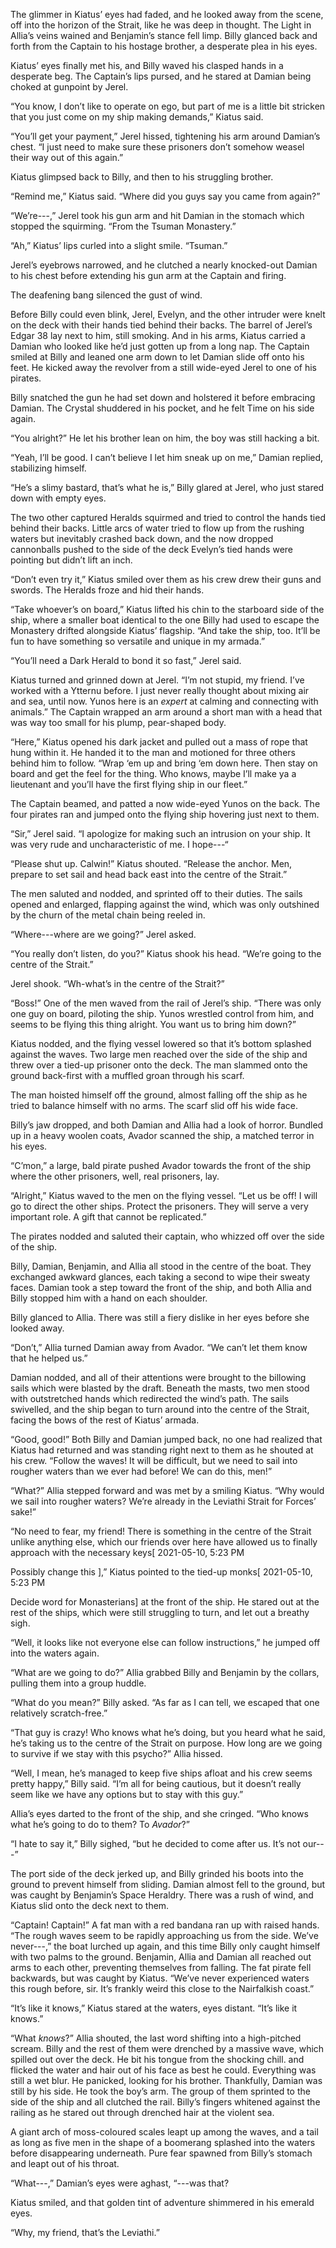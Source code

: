 The glimmer in Kiatus’ eyes had faded, and he looked away from the scene, off into the horizon of the Strait, like he was deep in thought. The Light in Allia’s veins wained and Benjamin’s stance fell limp. Billy glanced back and forth from the Captain to his hostage brother, a desperate plea in his eyes.

Kiatus’ eyes finally met his, and Billy waved his clasped hands in a desperate beg. The Captain’s lips pursed, and he stared at Damian being choked at gunpoint by Jerel.

“You know, I don’t like to operate on ego, but part of me is a little bit stricken that you just come on my ship making demands,” Kiatus said.

“You’ll get your payment,” Jerel hissed, tightening his arm around Damian’s chest. “I just need to make sure these prisoners don’t somehow weasel their way out of this again.”

Kiatus glimpsed back to Billy, and then to his struggling brother. 

“Remind me,” Kiatus said. “Where did you guys say you came from again?”

“We’re---,” Jerel took his gun arm and hit Damian in the stomach which stopped the squirming. “From the Tsuman Monastery.”

“Ah,” Kiatus’ lips curled into a slight smile. “Tsuman.”

Jerel’s eyebrows narrowed, and he clutched a nearly knocked-out Damian to his chest before extending his gun arm at the Captain and firing.

The deafening bang silenced the gust of wind.

Before Billy could even blink, Jerel, Evelyn, and the other intruder were knelt on the deck with their hands tied behind their backs. The barrel of Jerel’s Edgar 38 lay next to him, still smoking. And in his arms, Kiatus carried a Damian who looked like he’d just gotten up from a long nap. The Captain smiled at Billy and leaned one arm down to let Damian slide off onto his feet. He kicked away the revolver from a still wide-eyed Jerel to one of his pirates.

Billy snatched the gun he had set down and holstered it before embracing Damian. The Crystal shuddered in his pocket, and he felt Time on his side again.

“You alright?” He let his brother lean on him, the boy was still hacking a bit.

“Yeah, I’ll be good. I can’t believe I let him sneak up on me,” Damian replied, stabilizing himself.

“He’s a slimy bastard, that’s what he is,” Billy glared at Jerel, who just stared down with empty eyes.

The two other captured Heralds squirmed and tried to control the hands tied behind their backs. Little arcs of water tried to flow up from the rushing waters but inevitably crashed back down, and the now dropped cannonballs pushed to the side of the deck Evelyn’s tied hands were pointing but didn’t lift an inch.

“Don’t even try it,” Kiatus smiled over them as his crew drew their guns and swords. The Heralds froze and hid their hands.

“Take whoever’s on board,” Kiatus lifted his chin to the starboard side of the ship, where a smaller boat identical to the one Billy had used to escape the Monastery drifted alongside Kiatus’ flagship. “And take the ship, too. It’ll be fun to have something so versatile and unique in my armada.”

“You’ll need a Dark Herald to bond it so fast,” Jerel said.

Kiatus turned and grinned down at Jerel. “I’m not stupid, my friend. I’ve worked with a Ytternu before. I just never really thought about mixing air and sea, until now. Yunos here is an *expert* at calming and connecting with animals.” The Captain wrapped an arm around a short man with a head that was way too small for his plump, pear-shaped body.

“Here,” Kiatus opened his dark jacket and pulled out a mass of rope that hung within it. He handed it to the man and motioned for three others behind him to follow. “Wrap ‘em up and bring ‘em down here. Then stay on board and get the feel for the thing. Who knows, maybe I’ll make ya a lieutenant and you’ll have the first flying ship in our fleet.”

The Captain beamed, and patted a now wide-eyed Yunos on the back. The four pirates ran and jumped onto the flying ship hovering just next to them.

“Sir,” Jerel said. “I apologize for making such an intrusion on your ship. It was very rude and uncharacteristic of me. I hope---“

“Please shut up. Calwin!” Kiatus shouted. “Release the anchor. Men, prepare to set sail and head back east into the centre of the Strait.”

The men saluted and nodded, and sprinted off to their duties. The sails opened and enlarged, flapping against the wind, which was only outshined by the churn of the metal chain being reeled in.

“Where---where are we going?” Jerel asked.

“You really don’t listen, do you?” Kiatus shook his head. “We’re going to the centre of the Strait.”

Jerel shook. “Wh-what’s in the centre of the Strait?” 

“Boss!” One of the men waved from the rail of Jerel’s ship. “There was only one guy on board, piloting the ship. Yunos wrestled control from him, and seems to be flying this thing alright. You want us to bring him down?”

Kiatus nodded, and the flying vessel lowered so that it’s bottom splashed against the waves. Two large men reached over the side of the ship and threw over a tied-up prisoner onto the deck. The man slammed onto the ground back-first with a muffled groan through his scarf.

The man hoisted himself off the ground, almost falling off the ship as he tried to balance himself with no arms. The scarf slid off his wide face.

Billy’s jaw dropped, and both Damian and Allia had a look of horror. Bundled up in a heavy woolen coats, Avador  scanned the ship, a matched terror in his eyes.

“C’mon,” a large, bald pirate pushed Avador towards the front of the ship where the other prisoners, well, real prisoners, lay.

“Alright,” Kiatus waved to the men on the flying vessel. “Let us be off! I will go to direct the other ships. Protect the prisoners. They will serve a very important role. A gift that cannot be replicated.”

The pirates nodded and saluted their captain, who whizzed off over the side of the ship.

Billy, Damian, Benjamin, and Allia all stood in the centre of the boat. They exchanged awkward glances, each taking a second to wipe their sweaty faces. Damian took a step toward the front of the ship, and both Allia and Billy stopped him with a hand on each shoulder. 

Billy glanced to Allia. There was still a fiery dislike in her eyes before she looked away.

“Don’t,” Allia turned Damian away from Avador. “We can’t let them know that he helped us.”

Damian nodded, and all of their attentions were brought to the billowing sails which were blasted by the draft. Beneath the masts, two men stood with outstretched hands which redirected the wind’s path. The sails swivelled, and the ship began to turn around into the centre of the Strait, facing the bows of the rest of Kiatus’ armada.

“Good, good!” Both Billy and Damian jumped back, no one had realized that Kiatus had returned and was standing right next to them as he shouted at his crew. “Follow the waves! It will be difficult, but we need to sail into rougher waters than we ever had before! We can do this, men!”

“What?” Allia stepped forward and was met by a smiling Kiatus. “Why would we sail into rougher waters? We’re already in the Leviathi Strait for Forces’ sake!”

“No need to fear, my friend! There is something in the centre of the Strait unlike anything else, which our friends over here have allowed us to finally approach with the necessary keys\[ 2021-05-10, 5:23 PM

Possibly change this \],” Kiatus pointed to the tied-up monks\[ 2021-05-10, 5:23 PM

Decide word for Monasterians\] at the front of the ship. He stared out at the rest of the ships, which were still struggling to turn, and let out a breathy sigh. 

“Well, it looks like not everyone else can follow instructions,” he jumped off into the waters again.

“What are we going to do?” Allia grabbed Billy and Benjamin by the collars, pulling them into a group huddle. 

“What do you mean?” Billy asked. “As far as I can tell, we escaped that one relatively scratch-free.”

“That guy is crazy! Who knows what he’s doing, but you heard what he said, he’s taking us to the centre of the Strait on purpose. How long are we going to survive if we stay with this psycho?” Allia hissed.

“Well, I mean, he’s managed to keep five ships afloat and his crew seems pretty happy,” Billy said. “I’m all for being cautious, but it doesn’t really seem like we have any options but to stay with this guy.”

Allia’s eyes darted to the front of the ship, and she cringed. “Who knows what he’s going to do to them? To *Avador*?”

“I hate to say it,” Billy sighed, “but he decided to come after us. It’s not our---”

The port side of the deck jerked up, and Billy grinded his boots into the ground to prevent himself from sliding. Damian almost fell to the ground, but was caught by Benjamin’s Space Heraldry. There was a rush of wind, and Kiatus slid onto the deck next to them.

“Captain! Captain!” A fat man with a red bandana ran up with raised hands. “The rough waves seem to be rapidly approaching us from the side. We’ve never---,” the boat lurched up again, and this time Billy only caught himself with two palms to the ground. Benjamin, Allia and Damian all reached out arms to each other, preventing themselves from falling. The fat pirate fell backwards, but was caught by Kiatus. “We’ve never experienced waters this rough before, sir. It’s frankly weird this close to the Nairfalkish coast.”

“It’s like it knows,” Kiatus stared at the waters, eyes distant. “It’s like it knows.”

“What *knows*?” Allia shouted, the last word shifting into a high-pitched scream. Billy and the rest of them were drenched by a massive wave, which spilled out over the deck. He bit his tongue from the shocking chill. and flicked the water and hair out of his face as best he could. Everything was still a wet blur. He panicked, looking for his brother. Thankfully, Damian was still by his side. He took the boy’s arm. The group of them sprinted to the side of the ship and all clutched the rail. Billy’s fingers whitened against the railing as he stared out through drenched hair at the violent sea.

A giant arch of moss-coloured scales leapt up among the waves, and a tail as long as five men in the shape of a boomerang splashed into the waters before disappearing underneath. Pure fear spawned from Billy’s stomach and leapt out of his throat.

“What---,” Damian’s eyes were aghast, “---was that?

Kiatus smiled, and that golden tint of adventure shimmered in his emerald eyes.

“Why, my friend, that’s the Leviathi.”

